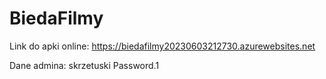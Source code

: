 # BiedaFilmy

Link do apki online: https://biedafilmy20230603212730.azurewebsites.net

Dane admina:
skrzetuski
Password.1

